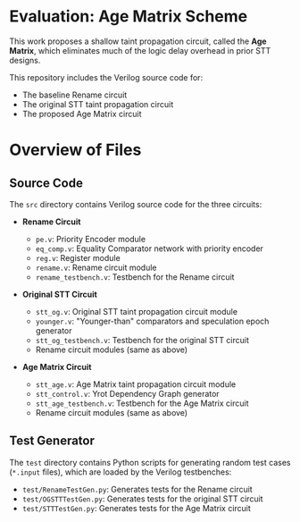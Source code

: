 # Evaluation: Age Matrix Scheme

This work proposes a shallow taint propagation circuit, called the **Age Matrix**, which eliminates much of the logic delay overhead in prior STT designs.  

This repository includes the Verilog source code for:
- The baseline Rename circuit  
- The original STT taint propagation circuit  
- The proposed Age Matrix circuit  

# Overview of Files

## Source Code
The `src` directory contains Verilog source code for the three circuits:

- **Rename Circuit**
  - `pe.v`: Priority Encoder module  
  - `eq_comp.v`: Equality Comparator network with priority encoder  
  - `reg.v`: Register module  
  - `rename.v`: Rename circuit module  
  - `rename_testbench.v`: Testbench for the Rename circuit  

- **Original STT Circuit**
  - `stt_og.v`: Original STT taint propagation circuit module  
  - `younger.v`: "Younger-than" comparators and speculation epoch generator  
  - `stt_og_testbench.v`: Testbench for the original STT circuit  
  - Rename circuit modules (same as above)  

- **Age Matrix Circuit**
  - `stt_age.v`: Age Matrix taint propagation circuit module  
  - `stt_control.v`: Yrot Dependency Graph generator  
  - `stt_age_testbench.v`: Testbench for the Age Matrix circuit  
  - Rename circuit modules (same as above)  

## Test Generator
The `test` directory contains Python scripts for generating random test cases (`*.input` files), which are loaded by the Verilog testbenches:

- `test/RenameTestGen.py`: Generates tests for the Rename circuit  
- `test/OGSTTTestGen.py`: Generates tests for the original STT circuit  
- `test/STTTestGen.py`: Generates tests for the Age Matrix circuit  
